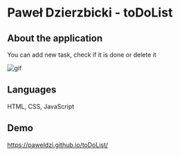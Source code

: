 # Paweł Dzierzbicki - toDoList

## About the application
You can add new task, check if it is done or delete it

![gif](https://i.ibb.co/xmKQRhm/Hnet-image.gif)

## Languages
HTML, CSS, JavaScript

## Demo 
https://paweldzi.github.io/toDoList/
